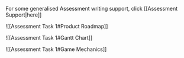 For some generalised Assessment writing support, click [[Assessment Support|here]]

![[Assessment Task 1#Product Roadmap]]


![[Assessment Task 1#Gantt Chart]]

![[Assessment Task 1#Game Mechanics]]